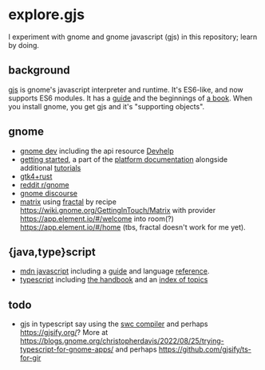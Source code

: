 # explore.gjs

I experiment with gnome and gnome javascript (gjs) in this repository; learn by doing.

## background

[gjs](https://gjs-docs.gnome.org/gjs/) is gnome's javascript interpreter and runtime. It's ES6-like, and now supports ES6 modules.
It has a [guide](https://gjs.guide/guides/) and the beginnings of [a book](https://rmnvgr.gitlab.io/gtk4-gjs-book/). When you install gnome, you get gjs and it's "supporting objects".


## gnome

* [gnome dev](https://apps.gnome.org/#development) including the api resource [Devhelp](https://apps.gnome.org/Devhelp/)
* [getting started](https://developer.gnome.org/documentation/tutorials/beginners/getting_started.html), a part of the [platform documentation](https://developer.gnome.org/documentation/introduction.html) alongside additional [tutorials](https://developer.gnome.org/documentation/tutorials.html)
* [gtk4+rust](https://gtk-rs.org/gtk4-rs/stable/latest/book/)
* [reddit r/gnome](https://www.reddit.com/r/gnome)
* [gnome discourse](https://discourse.gnome.org/)
* [matrix](https://matrix.org/docs/chat_basics/matrix-for-im/) using [fractal](https://gitlab.gnome.org/World/fractal) by recipe https://wiki.gnome.org/GettingInTouch/Matrix with provider https://app.element.io/#/welcome into room(?) https://app.element.io/#/home (tbs, fractal doesn't work for me yet).


## {java,type}script

* [mdn javascript](https://developer.mozilla.org/en-US/docs/Web/JavaScript) including a [guide](https://developer.mozilla.org/en-US/docs/Web/JavaScript/Guide) and language [reference](https://developer.mozilla.org/en-US/docs/Web/JavaScript/Reference).
* [typescript](https://www.typescriptlang.org/docs/) including [the handbook](https://www.typescriptlang.org/docs/handbook/intro.html) and an [index of topics](https://www.typescriptlang.org/docs/)


## todo

* gjs in typescript say using the [swc compiler](https://swc.rs/) and perhaps https://gjsify.org/? More at https://blogs.gnome.org/christopherdavis/2022/08/25/trying-typescript-for-gnome-apps/ and perhaps https://github.com/gjsify/ts-for-gir



